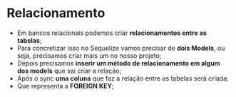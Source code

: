 # Relacionamento

- Em bancos relacionais podemos criar **relacionamentos entre as tabelas**;
- Para concretizar isso no Sequelize vamos precisar de **dois Models**, ou seja, precisamos criar mais um no nosso projeto;
- Depois precisamos **inserir um método de relacionamento em algum dos models** que vai criar a relação;
- Após o sync **uma coluna** que faz a relação entre as tabelas será criada;
- Que representa a **FOREIGN KEY**;
